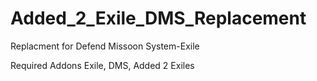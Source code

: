 # Added_2_Exile_DMS_Replacement
Replacment for Defend Missoon System-Exile

Required Addons Exile, DMS, Added 2 Exiles
